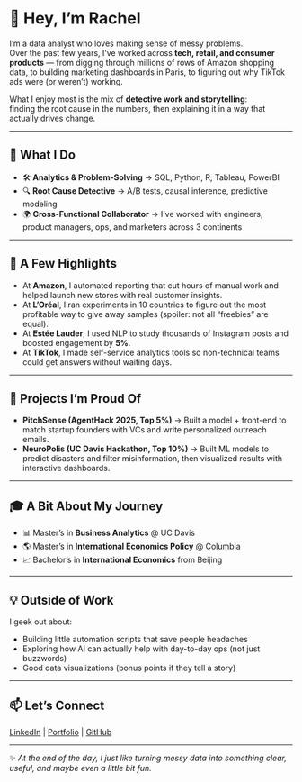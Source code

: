 # 👋 Hey, I’m Rachel  

I’m a data analyst who loves making sense of messy problems.  
Over the past few years, I’ve worked across **tech, retail, and consumer products** — from digging through millions of rows of Amazon shopping data, to building marketing dashboards in Paris, to figuring out why TikTok ads were (or weren’t) working.  

What I enjoy most is the mix of **detective work and storytelling**:  
finding the root cause in the numbers, then explaining it in a way that actually drives change.  

---

## 🌟 What I Do  

- 🛠 **Analytics & Problem-Solving** → SQL, Python, R, Tableau, PowerBI  
- 🔍 **Root Cause Detective** → A/B tests, causal inference, predictive modeling  
- 🌍 **Cross-Functional Collaborator** → I’ve worked with engineers, product managers, ops, and marketers across 3 continents  

---

## 📌 A Few Highlights  

- At **Amazon**, I automated reporting that cut hours of manual work and helped launch new stores with real customer insights.  
- At **L’Oréal**, I ran experiments in 10 countries to figure out the most profitable way to give away samples (spoiler: not all “freebies” are equal).  
- At **Estée Lauder**, I used NLP to study thousands of Instagram posts and boosted engagement by **5%**.  
- At **TikTok**, I made self-service analytics tools so non-technical teams could get answers without waiting days.  

---

## 🧪 Projects I’m Proud Of  

- **PitchSense (AgentHack 2025, Top 5%)** → Built a model + front-end to match startup founders with VCs and write personalized outreach emails.  
- **NeuroPolis (UC Davis Hackathon, Top 10%)** → Built ML models to predict disasters and filter misinformation, then visualized results with interactive dashboards.  

---

## 🎓 A Bit About My Journey  

- 📊 Master’s in **Business Analytics** @ UC Davis  
- 🌎 Master’s in **International Economics Policy** @ Columbia  
- 📈 Bachelor’s in **International Economics** from Beijing  

---

## 💡 Outside of Work  

I geek out about:  
- Building little automation scripts that save people headaches  
- Exploring how AI can actually help with day-to-day ops (not just buzzwords)  
- Good data visualizations (bonus points if they tell a story)  

---

## 📫 Let’s Connect  

[LinkedIn](https://www.linkedin.com/in/rachel-guo0429/) | [Portfolio](https://rachelqingguo.github.io/personal-portfolio/) | [GitHub](https://github.com/rachelqingguo)  

---

✨ *At the end of the day, I just like turning messy data into something clear, useful, and maybe even a little bit fun.*  
